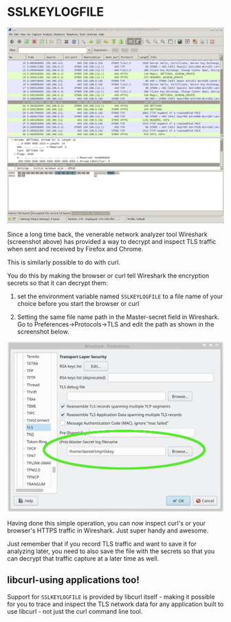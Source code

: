 # SSLKEYLOGFILE

![view network traffic with wireshark](wireshark-screenshot.png)

Since a long time back, the venerable network analyzer tool Wireshark
(screenshot above) has provided a way to decrypt and inspect TLS traffic when
sent and received by Firefox and Chrome.

This is similarly possible to do with curl.

You do this by making the browser or curl tell Wireshark the encryption
secrets so that it can decrypt them:

1. set the environment variable named `SSLKEYLOGFILE` to a file name of your
choice before you start the browser or curl

2. Setting the same file name path in the Master-secret field in Wireshark. Go
to Preferences->Protocols->TLS and edit the path as shown in the screenshot
below.

![set the ssl key file name](wireshark-ssl-master-secret.png)

Having done this simple operation, you can now inspect curl's or your
browser's HTTPS traffic in Wireshark. Just super handy and awesome.

Just remember that if you record TLS traffic and want to save it for analyzing
later, you need to also save the file with the secrets so that you can decrypt
that traffic capture at a later time as well.

## libcurl-using applications too!

Support for `SSLKEYLOGFILE` is provided by libcurl itself - making it possible
for you to trace and inspect the TLS network data for any application built to
use libcurl - not just the curl command line tool.
